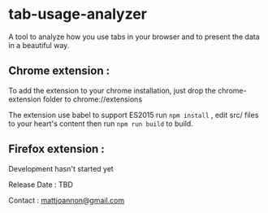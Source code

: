 # tab-usage-analyzer
A tool to analyze how you use tabs in your browser and to present the data in a beautiful way.

## Chrome extension :

To add the extension to your chrome installation, just drop the chrome-extension folder to chrome://extensions

The extension use babel to support ES2015
run `npm install` , edit src/ files to your heart's content then run `npm run build` to build.

## Firefox extension :

Development hasn't started yet

Release Date : TBD

Contact : mattjoannon@gmail.com